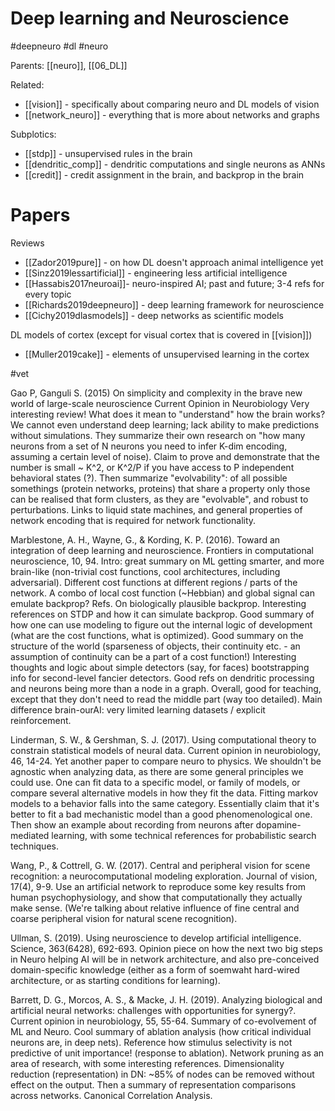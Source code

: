 # Deep learning and Neuroscience

#deepneuro #dl #neuro

Parents: [[neuro]], [[06_DL]]

Related: 
* [[vision]] - specifically about comparing neuro and DL models of vision
* [[network_neuro]] - everything that is more about networks and graphs

Subplotics:
* [[stdp]] - unsupervised rules in the brain
* [[dendritic_comp]] - dendritic computations and single neurons as ANNs
* [[credit]] - credit assignment in the brain, and backprop in the brain

# Papers

Reviews
* [[Zador2019pure]] - on how DL doesn't approach animal intelligence yet
* [[Sinz2019lessartificial]] - engineering less artificial intelligence
* [[Hassabis2017neuroai]]- neuro-inspired AI; past and future; 3-4 refs for every topic
* [[Richards2019deepneuro]] - deep learning framework for neuroscience
* [[Cichy2019dlasmodels]] - deep networks as scientific models

DL models of cortex (except for visual cortex that is covered in [[vision]])
* [[Muller2019cake]] - elements of unsupervised learning in the cortex

#vet

Gao P, Ganguli S. (2015) On simplicity and complexity in the brave new world of large-scale neuroscience Current Opinion in Neurobiology
Very interesting review! What does it mean to "understand" how the brain works? We cannot even understand deep learning; lack ability to make predictions without simulations. They summarize their own research on "how many neurons from a set of N neurons you need to infer K-dim encoding, assuming a certain level of noise). Claim to prove and demonstrate that the number is small ~ K^2, or K^2/P if you have access to P independent behavioral states (?). Then summarize "evolvability": of all possible somethings (protein networks, proteins) that share a property only those can be realised that form clusters, as they are "evolvable", and robust to perturbations. Links to liquid state machines, and general properties of network encoding that is required for network functionality.

Marblestone, A. H., Wayne, G., & Kording, K. P. (2016). Toward an integration of deep learning and neuroscience. Frontiers in computational neuroscience, 10, 94.
Intro: great summary on ML getting smarter, and more brain-like (non-trivial cost functions, cool architectures, including adversarial). Different cost functions at different regions / parts of the network. A combo of local cost function (~Hebbian) and global signal can emulate backprop? Refs. On biologically plausible backprop. Interesting references on STDP and how it can simulate backprop. Good summary of how one can use modeling to figure out the internal logic of development (what are the cost functions, what is optimized). Good summary on the structure of the world (sparseness of objects, their continuity etc. - an assumption of continuity can be a part of a cost function!) Interesting thoughts and logic about simple detectors (say, for faces) bootstrapping info for second-level fancier detectors. Good refs on dendritic processing and neurons being more than a node in a graph. Overall, good for teaching, except that they don't need to read the middle part (way too detailed). Main difference brain-ourAI: very limited learning datasets / explicit reinforcement.

Linderman, S. W., & Gershman, S. J. (2017). Using computational theory to constrain statistical models of neural data. Current opinion in neurobiology, 46, 14-24.
Yet another paper to compare neuro to physics. We shouldn't be agnostic when analyzing data, as there are some general principles we could use. One can fit data to a specific model, or family of models, or compare several alternative models in how they fit the data. Fitting markov models to a behavior falls into the same category. Essentially claim that it's better to fit a bad mechanistic model than a good phenomenological one. Then show an example about recording from neurons after dopamine-mediated learning, with some technical references for probabilistic search techniques.

Wang, P., & Cottrell, G. W. (2017). Central and peripheral vision for scene recognition: a neurocomputational modeling exploration. Journal of vision, 17(4), 9-9.
Use an artificial network to reproduce some key results from human psychophysiology, and show that computationally they actually make sense. (We're talking about relative influence of fine central and coarse peripheral vision for natural scene recognition).

Ullman, S. (2019). Using neuroscience to develop artificial intelligence. Science, 363(6428), 692-693.
Opinion piece on how the next two big steps in Neuro helping AI will be in network architecture, and also pre-conceived domain-specific knowledge (either as a form of soemwaht hard-wired architecture, or as starting conditions for learning).

Barrett, D. G., Morcos, A. S., & Macke, J. H. (2019). Analyzing biological and artificial neural networks: challenges with opportunities for synergy?. Current opinion in neurobiology, 55, 55-64.
Summary of co-evolvement of ML and Neuro. Cool summary of ablation analysis (how critical individual neurons are, in deep nets). Reference how stimulus selectivity is not predictive of unit importance! (response to ablation). Network pruning as an area of research, with some interesting references. Dimensionality reduction (representation) in DN: ~85% of nodes can be removed without effect on the output. Then a summary of representation comparisons across networks. Canonical Correlation Analysis.